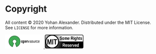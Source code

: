 # Copyright

All content © 2020 Yohan Alexander. Distributed under the MIT License. See `LICENSE` for more information.

<a href="https://opensource.org/licenses">
    <img src="../assets/opensource.png" alt="OpenSource" width="25%" height="25%">
  </a>
  <a href="https://github.com/YohanAlexander/z2n-periodogram/blob/master/LICENSE">
    <img src="../assets/mit.png" alt="MIT" width="25%" height="25%">
  </a>
